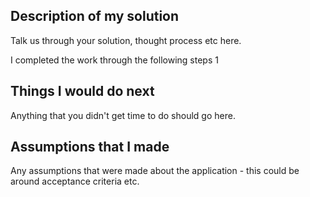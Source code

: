 ## Description of my solution

Talk us through your solution, thought process etc here.


I completed the work through the following steps
1

## Things I would do next

Anything that you didn't get time to do should go here.

## Assumptions that I made

Any assumptions that were made about the application - this could be around acceptance criteria etc.
